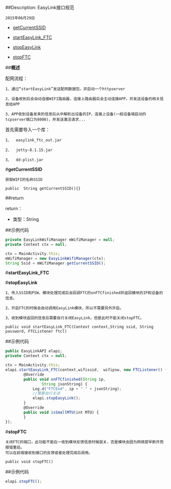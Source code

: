 ##Description: EasyLink接口规范

    2015年06月29日

* [getCurrentSSID](#1)

* [startEasyLink_FTC](#2)

* [stopEasyLink](#3)

* [stopFTC](#4)

##**概述**

配网流程：

    1、通过“startEasyLink”发送配网数据包，并启动一个httpserver

    2、设备收到后会自动连接WIFI路由器，连接上路由器后会主动连接APP，并发送设备的相关信息给APP
	
	3、APP收到设备发来的信息后从中解析出设备的IP，连接上设备(一般设备端启动的tcpserver端口为8000)，并发送激活请求...


首先需要导入一个库：

	1、	easylink_ftc_out.jar

	2、	jetty-8.1.15.jar

	3、	dd-plist.jar

#**getCurrentSSID**<div id="1"></div>

    获取WIFI的名称SSID

    public  String getCurrentSSID(){}

##return

return：

- 类型：String

##示例代码

```js
private EasyLinkWifiManager mWifiManager = null;
private Context ctx = null;

ctx = MainActivity.this;
mWifiManager = new EasyLinkWifiManager(ctx);
String Ssid = mWifiManager.getCurrentSSID();
```

#**startEasyLink_FTC**<div id="2"></div>

#**stopEasyLink**<div id="3"></div>

    1、传入SSID和PSW，模块处理完成后会回调FTC的onFTCfinished并返回模块的IP和设备的信息。

    2、开启FTC的时候会自动调用EasyLink模块，所以不需要另外开启。

    3、收到模块返回的信息后需要自行关闭EasyLink，但是此时不能关闭stopFTC。
    
    public void startEasyLink_FTC(Context context,String ssid, String password, FTCListener ftcl)


##示例代码

```js
public EasyLinkAPI elapi;
private Context ctx = null;

ctx = MainActivity.this;
elapi.startEasyLink_FTC(context,wifissid,  wifipsw, new FTCListener() {
        @Override
        public void onFTCfinished(String ip,
                String jsonString) {
            Log.d("FTCEnd", ip + " " + jsonString);
            //需要自行关闭
            elapi.stopEasyLink();
        }
        @Override
        public void isSmallMTU(int MTU) {
        }
});
```

#**stopFTC**<div id="4"></div>

    关闭FTC的端口，此功能不能在一收到模块反馈信息时候就关，否是模块会因为网络提早断开而报错重启。
    可以在前端接收到接口的反馈或者处理完成后调用。
    
    public void stopFTC()

##示例代码

```js
elapi.stopFTC();
```
